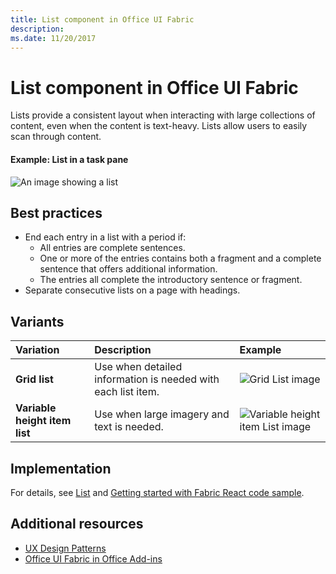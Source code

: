 ```yaml
---
title: List component in Office UI Fabric
description: 
ms.date: 11/20/2017 
---
```


# List component in Office UI Fabric

Lists provide a consistent layout when interacting with large collections of content, even when the content is text-heavy. Lists allow users to easily scan through content. 
  
#### Example: List in a task pane

![An image showing a list](../images/overview-with-app-list.png)

## Best practices

- End each entry in a list with a period if:
  - All entries are complete sentences.
  - One or more of the entries contains both a fragment and a complete sentence that offers additional information.
  - The entries all complete the introductory sentence or fragment.
- Separate consecutive lists on a page with headings.

## Variants

|**Variation**|**Description**|**Example**|
|:------------|:--------------|:----------|
|**Grid list**|Use when detailed information is needed with each list item.|![Grid List image](../images/list.png)<br/>|
|**Variable height item list**|Use when large imagery and text is needed.|![Variable height item List image](../images/list-grid.png)<br/>|

## Implementation

For details, see [List](https://dev.office.com/fabric#/components/list) and [Getting started with Fabric React code sample](https://github.com/OfficeDev/Word-Add-in-GettingStartedFabricReact).

## Additional resources

- [UX Design Patterns](https://github.com/OfficeDev/Office-Add-in-UX-Design-Patterns-Code)
- [Office UI Fabric in Office Add-ins](office-ui-fabric.md)

